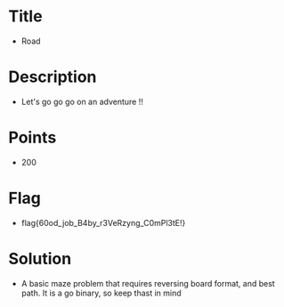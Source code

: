 # Title 
- Road 
# Description 
- Let's go go go on an adventure !!

# Points 
- 200

# Flag 
- flag{60od_job_B4by_r3VeRzyng_C0mPl3tE!}

# Solution 
- A basic maze problem that requires reversing board format, and best path. It is
a go binary, so keep thast in mind
